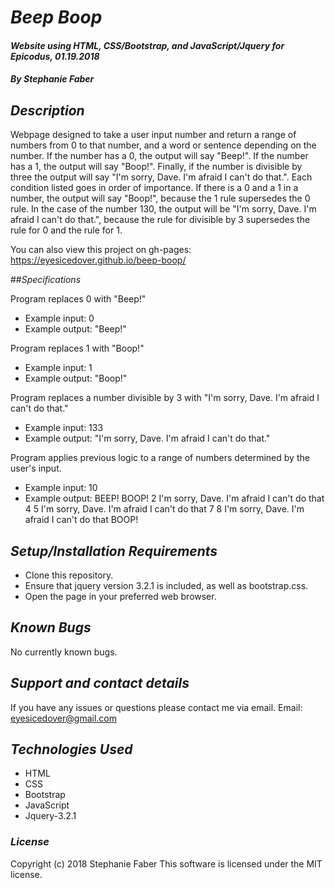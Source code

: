 # _Beep Boop_

#### _Website using HTML, CSS/Bootstrap, and JavaScript/Jquery for Epicodus, 01.19.2018_

#### _By Stephanie Faber_

## _Description_

Webpage designed to take a user input number and return a range of numbers from 0 to that number, and a word or sentence depending on the  number. If the number has a 0, the output will say "Beep!". If the number has a 1, the output will say "Boop!". Finally, if the number is divisible by three the output will say "I'm sorry, Dave. I'm afraid I can't do that.". Each condition listed goes in order of importance. If there is a 0 and a 1 in a number, the output will say "Boop!", because the 1 rule supersedes the 0 rule. In the case of the number 130, the output will be "I'm sorry, Dave. I'm afraid I can't do that.", because the rule for divisible by 3 supersedes the rule for 0 and the rule for 1.

You can also view this project on gh-pages:
https://eyesicedover.github.io/beep-boop/

##_Specifications_


Program replaces 0 with "Beep!"
* Example input: 0
* Example output: "Beep!"

Program replaces 1 with "Boop!"
* Example input: 1
* Example output: "Boop!"

Program replaces a number divisible by 3 with "I'm sorry, Dave. I'm afraid I can't do that."
* Example input: 133
* Example output: "I'm sorry, Dave. I'm afraid I can't do that."

Program applies previous logic to a range of numbers determined by the user's input.
* Example input: 10
* Example output: BEEP! BOOP! 2 I'm sorry, Dave. I'm afraid I can't do that 4 5 I'm sorry, Dave. I'm afraid I can't do that 7 8 I'm sorry, Dave. I'm afraid I can't do that BOOP!

## _Setup/Installation Requirements_

* Clone this repository.
* Ensure that jquery version 3.2.1 is included, as well as bootstrap.css.
* Open the page in your preferred web browser.


## _Known Bugs_

No currently known bugs.

## _Support and contact details_

If you have any issues or questions please contact me via email.
Email: eyesicedover@gmail.com

## _Technologies Used_

* HTML
* CSS
* Bootstrap
* JavaScript
* Jquery-3.2.1

### _License_

Copyright (c) 2018 Stephanie Faber
This software is licensed under the MIT license.
